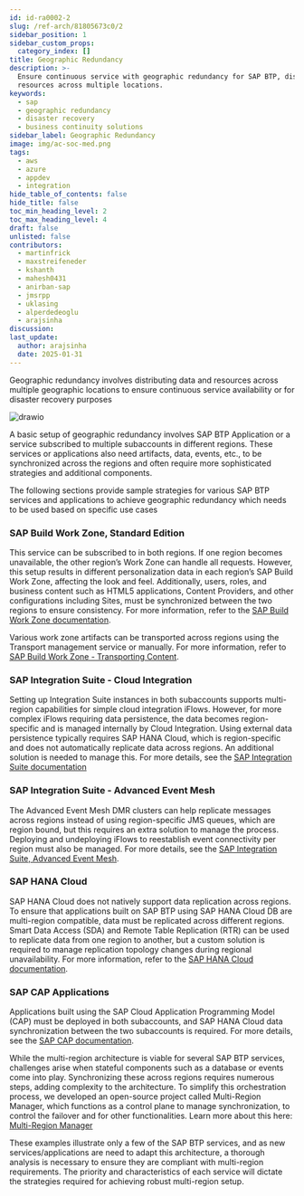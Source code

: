 ```yaml
---
id: id-ra0002-2
slug: /ref-arch/81805673c0/2
sidebar_position: 1
sidebar_custom_props:
  category_index: []
title: Geographic Redundancy
description: >-
  Ensure continuous service with geographic redundancy for SAP BTP, distributing
  resources across multiple locations.
keywords:
  - sap
  - geographic redundancy
  - disaster recovery
  - business continuity solutions
sidebar_label: Geographic Redundancy
image: img/ac-soc-med.png
tags:
  - aws
  - azure
  - appdev
  - integration
hide_table_of_contents: false
hide_title: false
toc_min_heading_level: 2
toc_max_heading_level: 4
draft: false
unlisted: false
contributors:
  - martinfrick
  - maxstreifeneder
  - kshanth
  - mahesh0431
  - anirban-sap
  - jmsrpp
  - uklasing
  - alperdedeoglu
  - arajsinha
discussion: 
last_update:
  author: arajsinha
  date: 2025-01-31
---
```


Geographic redundancy involves distributing data and resources across multiple geographic locations to ensure continuous service availability or for disaster recovery purposes 

![drawio](drawio/geographic-redundancy.drawio)

A basic setup of geographic redundancy involves SAP BTP Application or a service subscribed to multiple subaccounts in different regions. These services or applications also need artifacts, data, events, etc., to be synchronized across the regions and often require more sophisticated strategies and additional components.

The following sections provide sample strategies for various SAP BTP services and applications to achieve geographic redundancy which needs to be used based on specific use cases

### SAP Build Work Zone, Standard Edition
This service can be subscribed to in both regions. If one region becomes unavailable, the other region’s Work Zone can handle all requests. However, this setup results in different personalization data in each region’s SAP Build Work Zone, affecting the look and feel. Additionally, users, roles, and business content such as HTML5 applications, Content Providers, and other configurations including Sites, must be synchronized between the two regions to ensure consistency. For more information, refer to the [SAP Build Work Zone documentation](https://help.sap.com/docs/SAP_BUILD_WORK_ZONE).

Various work zone artifacts can be transported across regions using the Transport management service or manually. For more information, refer to [SAP Build Work Zone - Transporting Content](https://help.sap.com/docs/build-work-zone-standard-edition/sap-build-work-zone-standard-edition/transporting-content).

### SAP Integration Suite - Cloud Integration 
Setting up Integration Suite instances in both subaccounts supports multi-region capabilities for simple cloud integration iFlows. However, for more complex iFlows requiring data persistence, the data becomes region-specific and is managed internally by Cloud Integration. Using external data persistence typically requires SAP HANA Cloud, which is region-specific and does not automatically replicate data across regions. An additional solution is needed to manage this. For more details, see the [SAP Integration Suite documentation](https://help.sap.com/docs/SAP_INTEGRATION_SUITE)

### SAP Integration Suite - Advanced Event Mesh
The Advanced Event Mesh DMR clusters can help replicate messages across regions instead of using region-specific JMS queues, which are region bound, but this requires an extra solution to manage the process. Deploying and undeploying iFlows to reestablish event connectivity per region must also be managed. For more details, see the [SAP Integration Suite, Advanced Event Mesh](https://help.sap.com/docs/sap-integration-suite).

### SAP HANA Cloud
SAP HANA Cloud does not natively support data replication across regions. To ensure that applications built on SAP BTP using SAP HANA Cloud DB are multi-region compatible, data must be replicated across different regions. Smart Data Access (SDA) and Remote Table Replication (RTR) can be used to replicate data from one region to another, but a custom solution is required to manage replication topology changes during regional unavailability. For more information, refer to the [SAP HANA Cloud documentation](https://help.sap.com/docs/HANA_CLOUD).

### SAP CAP Applications
Applications built using the SAP Cloud Application Programming Model (CAP) must be deployed in both subaccounts, and SAP HANA Cloud data synchronization between the two subaccounts is required. For more details, see the [SAP CAP documentation](https://cap.cloud.sap/docs/).

While the multi-region architecture is viable for several SAP BTP services, challenges arise when stateful components such as a database or events come into play. Synchronizing these across regions requires numerous steps, adding complexity to the architecture. To simplify this orchestration process, we developed an open-source project called Multi-Region Manager, which functions as a control plane to manage synchronization, to control the failover and for other functionalities. Learn more about this here: [Multi-Region Manager](../6-control-plane/readme.md)

These examples illustrate only a few of the SAP BTP services, and as new services/applications are need to adapt this architecture, a thorough analysis is necessary to ensure they are compliant with multi-region requirements. The priority and characteristics of each service will dictate the strategies required for achieving robust multi-region setup.